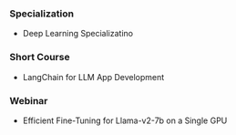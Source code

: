 ### Specialization
* Deep Learning Specializatino
### Short Course
* LangChain for LLM App Development
### Webinar
* Efficient Fine-Tuning for Llama-v2-7b on a Single GPU